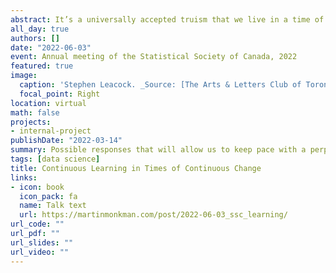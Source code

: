 ```yaml
---
abstract: It’s a universally accepted truism that we live in a time of unprecedented change, both in terms of the magnitude and the pace of those changes. In the world of statistics, there have been enormous changes at the intersection of tools, methodologies and techniques, and transparency. New software packages, new ways to analyze data, and new open data arrive every day, each of which have implications for how we approach our professional development. In this talk, I will present observations drawn from applied statistical practice and teaching mid-career professionals that suggest possible responses that will allow us to keep pace with a perpetually shifting ecosystem. [Click here for the conference website](https://ssc.ca/en/meetings/annual/2022-annual-meeting). 
all_day: true
authors: []
date: "2022-06-03"
event: Annual meeting of the Statistical Society of Canada, 2022
featured: true
image:
  caption: 'Stephen Leacock. _Source: [The Arts & Letters Club of Toronto, Public domain, via Wikimedia Commons](https://commons.wikimedia.org/wiki/File:Stephen_Leacock.jpg)_'
  focal_point: Right
location: virtual
math: false
projects:
- internal-project
publishDate: "2022-03-14"
summary: Possible responses that will allow us to keep pace with a perpetually shifting ecosystem
tags: [data science]
title: Continuous Learning in Times of Continuous Change
links:
- icon: book
  icon_pack: fa
  name: Talk text
  url: https://martinmonkman.com/post/2022-06-03_ssc_learning/
url_code: ""
url_pdf: ""
url_slides: ""
url_video: ""
---
```


